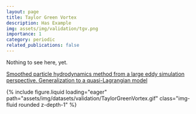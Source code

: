 ```yaml
---
layout: page
title: Taylor Green Vortex
description: Has Example
img: assets/img/validation/tgv.png
importance: 1
category: periodic
related_publications: false
---
```


Nothing to see here, yet.

[Smoothed particle hydrodynamics method from a large eddy simulation perspective. Generalization to a quasi-Lagrangian model](https://pubs.aip.org/aip/pof/article/33/1/015102/1061101/Smoothed-particle-hydrodynamics-method-from-a)


{% include figure.liquid loading="eager" path="assets/img/datasets/validation/TaylorGreenVortex.gif" class="img-fluid rounded z-depth-1" %}
